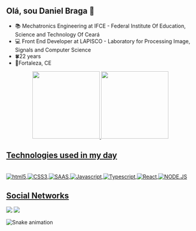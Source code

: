 ## Olá, sou Daniel Braga 👋

- 📚 Mechatronics Engineering at IFCE - Federal Institute Of Education, Science and Technology Of Ceará
- 💻 Front End Developer at LAPISCO - Laboratory for Processing Image, Signals and Computer Science
- 🍀22 years
- 📍Fortaleza, CE  

<div align="center">
  <a href="https://github.com/danielbragga">
  <img height="180em" src="https://github-readme-stats.vercel.app/api?username=danielbragga&show_icons=true&theme=react&include_all_commits=true&count_private=true"/>
  <img height="180em" src="https://github-readme-stats.vercel.app/api/top-langs/?username=danielbragga&layout=compact&langs_count=7&theme=react"/>
</div>

## Technologies used in my day

<div style="display: inline_block"> <br/>
<img align="center" alt="html5" src="https://img.shields.io/badge/HTML5-E34F26?style=for-the-badge&logo=html5&logoColor=white"/>
<img align="center" alt="CSS3" src="https://img.shields.io/badge/CSS3-1572B6?style=for-the-badge&logo=css3&logoColor=white"/>
<img align="center" alt="SAAS" src="https://img.shields.io/badge/Sass-CC6699?style=for-the-badge&logo=sass&logoColor=white"/>
<img align="center" alt="Javascript" src="https://img.shields.io/badge/JavaScript-323330?style=for-the-badge&logo=javascript&logoColor=F7DF1E"/>
<img align="center" alt="Typescript" src="https://img.shields.io/badge/TypeScript-007ACC?style=for-the-badge&logo=typescript&logoColor=white"/>
<img align="center" alt="React" src="https://img.shields.io/badge/React-20232A?style=for-the-badge&logo=react&logoColor=61DAFB"/>
<img align="center" alt="NODE.JS" src="https://img.shields.io/badge/Node.js-43853D?style=for-the-badge&logo=node.js&logoColor=white"/>
</div>

## Social Networks

<div>
<a href = "mailto:danielbraga20_@hotmail.com"><img src="https://img.shields.io/badge/Gmail-D14836?style=for-the-badge&logo=gmail&logoColor=white" target="_blank"></a>
<a href="https://www.linkedin.com/in/daniel-braga-12b0551b7/" target="_blank"><img src="https://img.shields.io/badge/-LinkedIn-%230077B5?style=for-the-badge&logo=linkedin&logoColor=white" target="_blank"></a>
  
![Snake animation](https://github.com/danielbragga/danielbragga/blob/output/github-contribution-grid-snake.svg)
  
</div>
